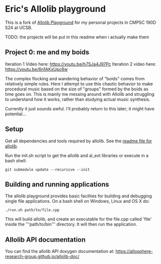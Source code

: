 # Eric's Allolib playground

This is a fork of [Allolib Playground](https://github.com/AlloSphere-Research-Group/allolib_playground) for my personal projects in CMPSC 190D S24 at UCSB. 

TODO: the projects will be put in this readme when i actually make them

## Project 0: me and my boids
Iteration 1 Video here: https://youtu.be/h7SJa4J97Pc
Iteration 2 video here: https://youtu.be/6n1AKxUpc6w

The complex flocking and wandering behavior of "boids" comes from relatively simple rules. Here I attempt to use this chaotic behavior to make procedural music based on the size of "groups" formed by the boids as time goes on. This is mainly me messing around with Allolib and struggling to understand how it works, rather than studying actual music synthesis. 

Currently it just sounds awful. I'll probably return to this later; it might have potential...


## Setup

Get all dependencies and tools required by allolib. See the [readme file for allolib](https://github.com/AlloSphere-Research-Group/allolib/blob/master/readme.md).

Run the init.sh script to get the allolib and al_ext libraries or execute in
a bash shell:

    git submodule update --recursive --init

## Building and running applications

The allolib playground provides basic facilties for building and debugging 
single file applications. On a bash shell on Windows, Linux and OS X do:

    ./run.sh path/to/file.cpp

This will build allolib, and create an executable for the file.cpp called 'file' inside the '''path/to/bin''' directory. It will then run the application.

## Allolib API documentation

You can find the allolib API doxygen documentation at: https://allosphere-research-group.github.io/allolib-doc/
